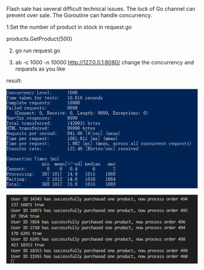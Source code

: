 Flash sale has several difficult technical issues. 
The lock of Go channel can prevent
over sale. The Goroutine can handle concurrency.

1.Set the number of product in stock in request.go

products.GetProduct(500)

2. go run request.go

3. ab  -c 1000 -n 10000 http://127.0.0.1:8080/  change the concurrency and requests as you like

result:

![AB test](./imgs/ab.png)

![Outout](./imgs/result.png)




